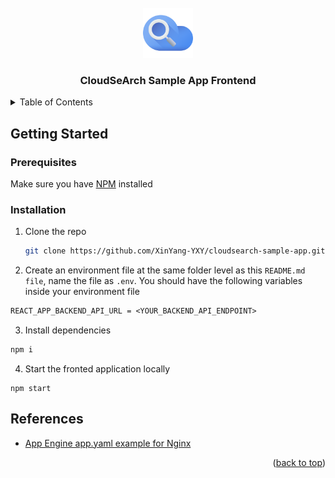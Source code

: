 <div id="top"></div>



<!-- PROJECT LOGO -->
<br />
<div align="center">
    <img src="logo.png" alt="Logo" width="80" height="80">


  <h3 align="center">CloudSeArch Sample App Frontend</h3>

  </p>
</div>



<!-- TABLE OF CONTENTS -->
<details>
  <summary>Table of Contents</summary>
  <ol>
    <li>
      <a href="#getting-started">Getting Started</a>
      <ul>
        <li><a href="#prerequisites">Prerequisites</a></li>
        <li><a href="#installation">Installation</a></li>
      </ul>
    </li>
    <li><a href="#references">References</a></li>
  </ol>
</details>




<!-- GETTING STARTED -->
## Getting Started


### Prerequisites

Make sure you have [NPM](https://docs.npmjs.com/downloading-and-installing-node-js-and-npm) installed

### Installation

1. Clone the repo
   ```sh
   git clone https://github.com/XinYang-YXY/cloudsearch-sample-app.git
   ```
2. Create an environment file at the same folder level as this `README.md file`, name the file as `.env`. You should have the following variables inside your environment file
```txt
REACT_APP_BACKEND_API_URL = <YOUR_BACKEND_API_ENDPOINT>
```
3. Install dependencies
```sh
npm i
```
4. Start the fronted application locally
```
npm start
```



## References

* [App Engine app.yaml example for Nginx](https://cloud.google.com/appengine/docs/flexible/custom-runtimes/quickstart)

<p align="right">(<a href="#top">back to top</a>)</p>